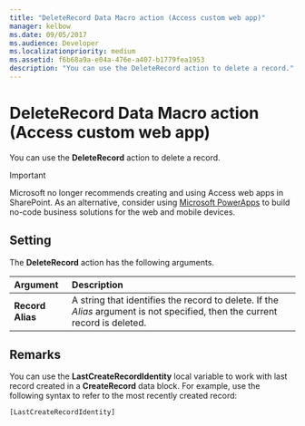 ```yaml
---
title: "DeleteRecord Data Macro action (Access custom web app)"
manager: kelbow
ms.date: 09/05/2017
ms.audience: Developer
ms.localizationpriority: medium
ms.assetid: f6b68a9a-e04a-476e-a407-b1779fea1953
description: "You can use the DeleteRecord action to delete a record."
---
```


# DeleteRecord Data Macro action (Access custom web app)

You can use the **DeleteRecord** action to delete a record. 
  
> [!IMPORTANT]
> Microsoft no longer recommends creating and using Access web apps in SharePoint. As an alternative, consider using [Microsoft PowerApps](https://powerapps.microsoft.com/en-us/) to build no-code business solutions for the web and mobile devices. 
  
## Setting

The **DeleteRecord** action has the following arguments. 
  
|**Argument**|**Description**|
|:-----|:-----|
|**Record Alias** <br/> |A string that identifies the record to delete. If the  *Alias*  argument is not specified, then the current record is deleted.  <br/> |
   
## Remarks

You can use the **LastCreateRecordIdentity** local variable to work with last record created in a **CreateRecord** data block. For example, use the following syntax to refer to the most recently created record: 
  
`[LastCreateRecordIdentity]`


